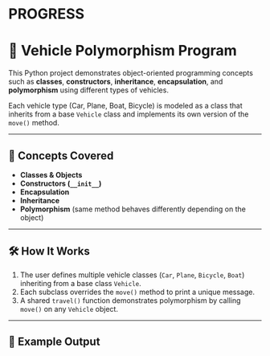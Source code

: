 # PROGRESS
# 🚗 Vehicle Polymorphism Program

This Python project demonstrates object-oriented programming concepts such as **classes**, **constructors**, **inheritance**, **encapsulation**, and **polymorphism** using different types of vehicles.

Each vehicle type (Car, Plane, Boat, Bicycle) is modeled as a class that inherits from a base `Vehicle` class and implements its own version of the `move()` method.

---

## 🧠 Concepts Covered

- **Classes & Objects**
- **Constructors (`__init__`)**
- **Encapsulation**
- **Inheritance**
- **Polymorphism** (same method behaves differently depending on the object)

---

## 🛠️ How It Works

1. The user defines multiple vehicle classes (`Car`, `Plane`, `Bicycle`, `Boat`) inheriting from a base class `Vehicle`.
2. Each subclass overrides the `move()` method to print a unique message.
3. A shared `travel()` function demonstrates polymorphism by calling `move()` on any `Vehicle` object.

---

## 📌 Example Output

